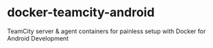# docker-teamcity-android
TeamCity server &amp; agent containers for painless setup with Docker for Android Development
